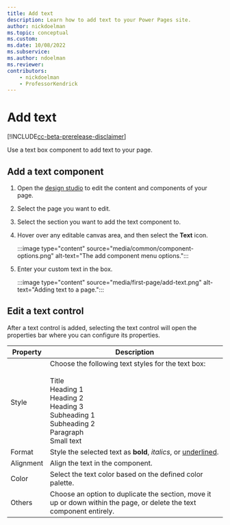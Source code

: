 ```yaml
---
title: Add text
description: Learn how to add text to your Power Pages site.
author: nickdoelman
ms.topic: conceptual
ms.custom: 
ms.date: 10/08/2022
ms.subservice:
ms.author: ndoelman 
ms.reviewer: 
contributors:
    - nickdoelman
    - ProfessorKendrick
---
```


# Add text

[!INCLUDE[cc-beta-prerelease-disclaimer](../includes/cc-beta-prerelease-disclaimer.md)]

Use a text box component to add text to your page.

## Add a text component

1. Open the [design studio](use-design-studio.md) to edit the content and components of your page.

1. Select the page you want to edit.

1. Select the section you want to add the text component to.

1. Hover over any editable canvas area, and then select the **Text** icon.

    :::image type="content" source="media/common/component-options.png" alt-text="The add component menu options.":::

1. Enter your custom text in the box.

    :::image type="content" source="media/first-page/add-text.png" alt-text="Adding text to a page.":::

## Edit a text control

After a text control is added, selecting the text control will open the properties bar where you can configure its properties.

| Property | Description |
| ----------- | ----------- |
| Style | Choose the following text styles for the text box:<br /><br />Title<br />Heading 1<br />Heading 2<br />Heading 3<br />Subheading 1<br />Subheading 2<br />Paragraph<br />Small text<br /> |
| Format | Style the selected text as **bold**, *italics*, or <u>underlined</u>. |
| Alignment | Align the text in the component. |
| Color | Select the text color based on the defined color palette. |
| Others | Choose an option to duplicate the section, move it up or down within the page, or delete the text component entirely. |

